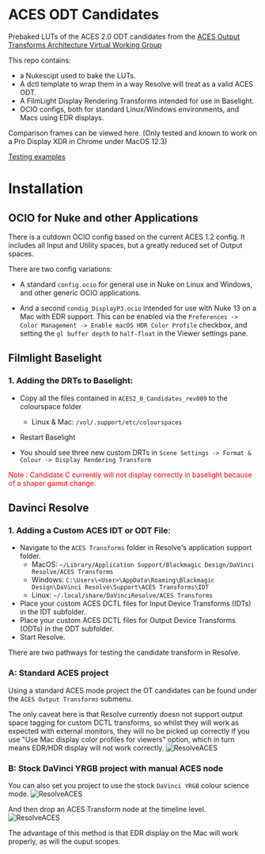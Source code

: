 # ACES ODT Candidates
 Prebaked LUTs of the ACES 2.0 ODT candidates from the [ACES Output Transforms Architecture Virtual Working Group](https://paper.dropbox.com/doc/Output-Transforms-Architecture-Virtual-Working-Group-HKNpj824NA0Z8tn7jiPS0)

This repo contains:
* a Nukescipt used to bake the LUTs.
* A dctl template to wrap them in a way Resolve will treat as a valid ACES ODT.
* A FilmLight Display Rendering Transforms intended for use in Baselight.
* OCIO configs, both for standard Linux/Windows environments, and Macs using EDR displays.


Comparison frames can be viewed here. (Only tested and known to work on a Pro Display XDR in Chrome under MacOS 12.3)

[Testing examples](https://alexfry.github.io/ACES_ODT_Candidates_Examples/)


# Installation

## OCIO for Nuke and other Applications

There is a cutdown OCIO config based on the current ACES 1.2 config.
It includes all Input and Utility spaces, but a greatly reduced set of Output spaces.

There are two config variations:
* A standard `config.ocio` for general use in Nuke on Linux and Windows, and other generic OCIO applications.

* And a second `condig_DisplayP3.ocio` intended for use with Nuke 13 on a Mac with EDR support.
This can be enabled via the `Preferences -> Color Management -> Enable macOS HDR Color Profile` checkbox, and setting the `gl buffer depth` to `half-float` in the Viewer settings pane.



## Filmlight Baselight

### 1. Adding the DRTs to Baselight:
- Copy all the files contained in `ACES2_0_Candidates_rev009` to the colourspace folder 
    - Linux & Mac: `/vol/.support/etc/colourspaces`

- Restart Baselight
- You should see three new custom DRTs in `Scene Settings -> Format & Colour -> Display Rendering Transform`

<span style="color:red">Note : Candidate C currently will not display correctly in baselight because of a shaper gamut change.


## Davinci Resolve

### 1. Adding a Custom ACES IDT or ODT File:
- Navigate to the `ACES Transforms` folder in Resolve's application support folder.
    - MacOS: `~/Library/Application Support/Blackmagic Design/DaVinci Resolve/ACES Transforms`
    - Windows: `C:\Users\<User>\AppData\Roaming\Blackmagic Design\DaVinci Resolve\Support\ACES Transforms\IDT`
    - Linux: `~/.local/share/DaVinciResolve/ACES Transforms`
- Place your custom ACES DCTL files for Input Device Transforms (IDTs) in the IDT subfolder.
- Place your custom ACES DCTL files for Output Device Transforms (ODTs) in the ODT subfolder.
- Start Resolve.

There are two pathways for testing the candidate transform in Resolve.

### A: Standard ACES project

Using a standard ACES mode project the OT candidates can be found under the `ACES Output Transforms` submenu.

The only caveat here is that Resolve currently doesn not support output space tagging for custom DCTL transforms, so whilst they will work as expected with external monitors, they will no be picked up correctly if you use "Use Mac display color profiles for viewers" option, which in turn means EDR/HDR display will not work correctly.
![ResolveACES](docs/images/ResolveACESMode001.png)

### B: Stock DaVinci YRGB project with manual ACES node

You can also set you project to use the stock `DaVinci YRGB` colour science mode.
![ResolveACES](docs/images/ResolveNodeMode002.png)

And then drop an ACES Transform node at the timeline level.
![ResolveACES](docs/images/ResolveNodeMode001.png)

The advantage of this method is that EDR display on the Mac will work properly, as will the ouput scopes.